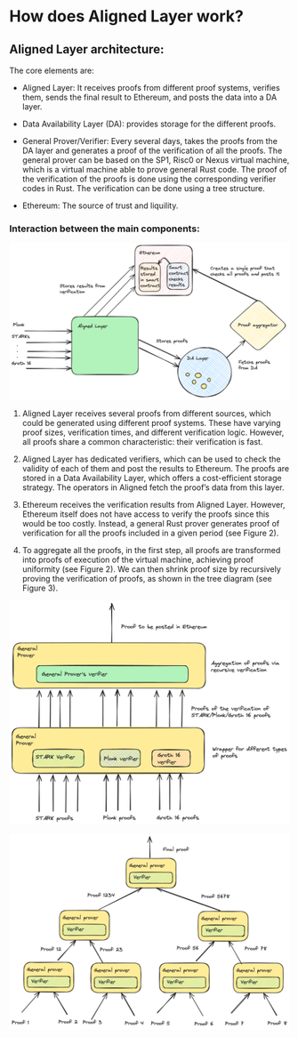 # How does Aligned Layer work?

## Aligned Layer architecture:

The core elements are:

- Aligned Layer: It receives proofs from different proof systems, verifies them, sends the final result to Ethereum, and posts the data into a DA layer.
  
- Data Availability Layer (DA): provides storage for the different proofs.
  
- General Prover/Verifier: Every several days, takes the proofs from the DA layer and generates a proof of the verification of all the proofs. The general prover can be based on the SP1, Risc0 or Nexus virtual machine, which is a virtual machine able to prove general Rust code. The proof of the verification of the proofs is done using the corresponding verifier codes in Rust. The verification can be done using a tree structure.
  
- Ethereum: The source of trust and liquility.

### Interaction between the main components:

![Figure 1: Core components](../images/diagram.png)

1. Aligned Layer receives several proofs from different sources, which could be generated using different proof systems. These have varying proof sizes, verification times, and different verification logic. However, all proofs share a common characteristic: their verification is fast.

2. Aligned Layer has dedicated verifiers, which can be used to check the validity of each of them and post the results to Ethereum.
The proofs are stored in a Data Availability Layer, which offers a cost-efficient storage strategy. The operators in Aligned fetch the proof’s data from this layer.

3. Ethereum receives the verification results from Aligned Layer. However, Ethereum itself does not have access to verify the proofs since this would be too costly. Instead, a general Rust prover generates proof of verification for all the proofs included in a given period (see Figure 2).

4. To aggregate all the proofs, in the first step, all proofs are transformed into proofs of execution of the virtual machine, achieving proof uniformity (see Figure 2). We can then shrink proof size by recursively proving the verification of proofs, as shown in the tree diagram (see Figure 3).

![Figure 2: Prover](../images/prover.png)

![Figure 3: Recursion tree](../images/recursion.png)
